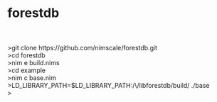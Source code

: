 # forestdb</br>
</br>
</br>
>git clone https://github.com/nimscale/forestdb.git</br>
>cd forestdb</br>
>nim e build.nims</br>
>cd example</br>
>nim c base.nim</br>
>LD_LIBRARY_PATH=$LD_LIBRARY_PATH:/\<path to cloned nim forestdb bind\>/libforestdb/build/ ./base</br>
></br>




